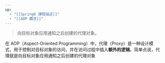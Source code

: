 ```yaml
---
up:
  - "[[Spring6 課程描述]]"
  - "[[AOP 概念]]"
---
```

> 向目标对象应用通知之后创建的代理对象。

在 AOP（Aspect-Oriented Programming）中，代理（Proxy）是一种设计模式，用于控制对目标对象的访问，并在访问过程中插入**额外的逻辑**。简单点说，代理就是向目标对象应用通知之后创建的代理对象